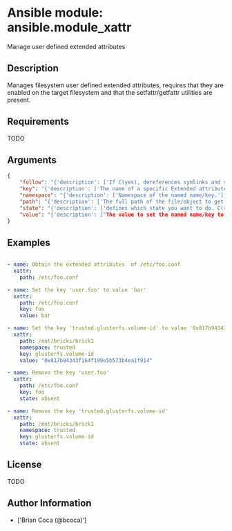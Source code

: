 # Ansible module: ansible.module_xattr


Manage user defined extended attributes

## Description

Manages filesystem user defined extended attributes, requires that they are enabled on the target filesystem and that the setfattr/getfattr utilities are present.

## Requirements

TODO

## Arguments

``` json
{
    "follow": "{'description': ['If C(yes), dereferences symlinks and sets/gets attributes on symlink target, otherwise acts on symlink itself.'], 'type': 'bool', 'default': True}",
    "key": "{'description': ['The name of a specific Extended attribute key to set/retrieve.']}",
    "namespace": "{'description': ['Namespace of the named name/key.'], 'default': 'user', 'version_added': '2.7'}",
    "path": "{'description': ['The full path of the file/object to get the facts of.', 'Before 2.3 this option was only usable as I(name).'], 'aliases': ['name'], 'required': True}",
    "state": "{'description': ['defines which state you want to do. C(read) retrieves the current value for a C(key) (default) C(present) sets C(name) to C(value), default if value is set C(all) dumps all data C(keys) retrieves all keys C(absent) deletes the key'], 'choices': ['absent', 'all', 'keys', 'present', 'read'], 'default': 'read'}",
    "value": "{'description': ["The value to set the named name/key to, it automatically sets the C(state) to 'set'."]}",
}
```

## Examples


``` yaml

- name: Obtain the extended attributes  of /etc/foo.conf
  xattr:
    path: /etc/foo.conf

- name: Set the key 'user.foo' to value 'bar'
  xattr:
    path: /etc/foo.conf
    key: foo
    value: bar

- name: Set the key 'trusted.glusterfs.volume-id' to value '0x817b94343f164f199e5b573b4ea1f914'
  xattr:
    path: /mnt/bricks/brick1
    namespace: trusted
    key: glusterfs.volume-id
    value: "0x817b94343f164f199e5b573b4ea1f914"

- name: Remove the key 'user.foo'
  xattr:
    path: /etc/foo.conf
    key: foo
    state: absent

- name: Remove the key 'trusted.glusterfs.volume-id'
  xattr:
    path: /mnt/bricks/brick1
    namespace: trusted
    key: glusterfs.volume-id
    state: absent

```

## License

TODO

## Author Information
  - ['Brian Coca (@bcoca)']
